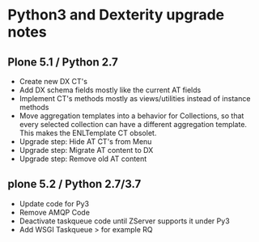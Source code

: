 Python3 and Dexterity upgrade notes
===================================

Plone 5.1 / Python 2.7
----------------------

- Create new DX CT's
- Add DX schema fields mostly like the current AT fields
- Implement CT's methods mostly as views/utilities instead of instance methods
- Move aggregation templates into a behavior for Collections, so that every selected collection can have a different aggregation template. This makes the ENLTemplate CT obsolet.
- Upgrade step: Hide AT CT's from Menu
- Upgrade step: Migrate AT content to DX
- Upgrade step: Remove old AT content


plone 5.2 / Python 2.7/3.7
--------------------------

- Update code for Py3
- Remove AMQP Code
- Deactivate taskqueue code until ZServer supports it under Py3
- Add WSGI Taskqueue > for example RQ
